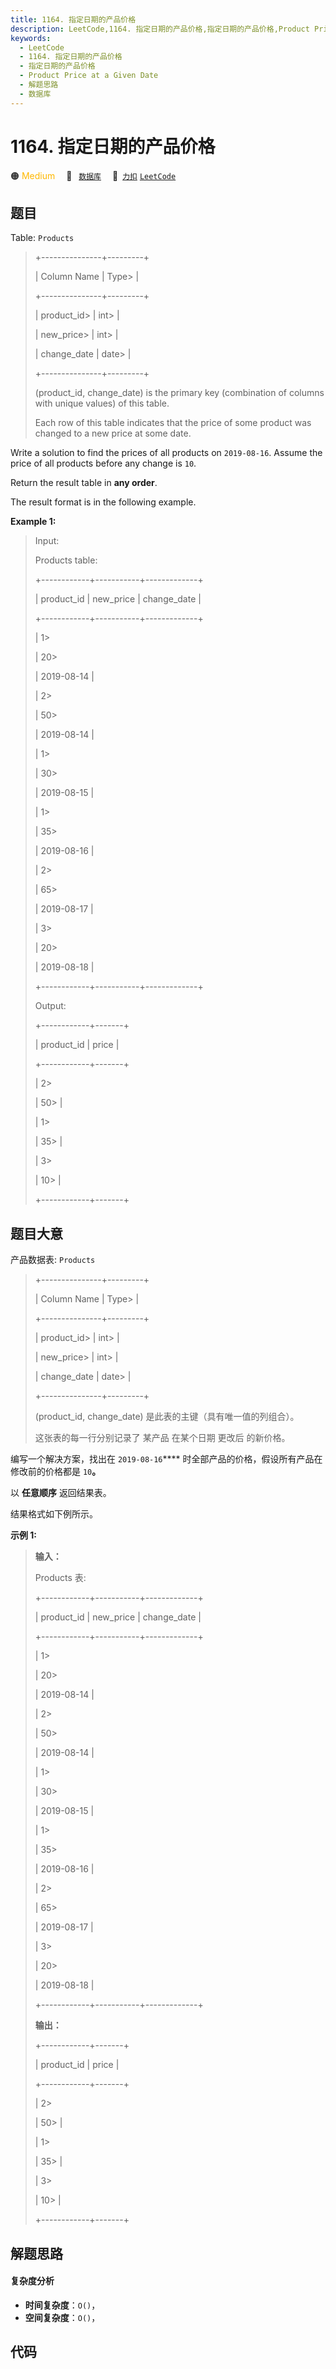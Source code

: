 ```yaml
---
title: 1164. 指定日期的产品价格
description: LeetCode,1164. 指定日期的产品价格,指定日期的产品价格,Product Price at a Given Date,解题思路,数据库
keywords:
  - LeetCode
  - 1164. 指定日期的产品价格
  - 指定日期的产品价格
  - Product Price at a Given Date
  - 解题思路
  - 数据库
---
```


# 1164. 指定日期的产品价格

🟠 <font color=#ffb800>Medium</font>&emsp; 🔖&ensp; [`数据库`](/tag/database.md)&emsp; 🔗&ensp;[`力扣`](https://leetcode.cn/problems/product-price-at-a-given-date) [`LeetCode`](https://leetcode.com/problems/product-price-at-a-given-date)

## 题目

Table: `Products`

> 
> 
> 
> 
> 
> +---------------+---------+
> 
> | Column Name   | Type> 
> |
> 
> +---------------+---------+
> 
> | product_id> 
> | int> 
>  |
> 
> | new_price> 
>  | int> 
>  |
> 
> | change_date   | date> 
> |
> 
> +---------------+---------+
> 
> (product_id, change_date) is the primary key (combination of columns with unique values) of this table.
> 
> Each row of this table indicates that the price of some product was changed to a new price at some date.



Write a solution to find the prices of all products on `2019-08-16`. Assume
the price of all products before any change is `10`.

Return the result table in **any order**.

The result format is in the following example.



**Example 1:**

> Input: 
> 
> Products table:
> 
> +------------+-----------+-------------+
> 
> | product_id | new_price | change_date |
> 
> +------------+-----------+-------------+
> 
> | 1> 
> > 
>   | 20> 
> > 
> | 2019-08-14  |
> 
> | 2> 
> > 
>   | 50> 
> > 
> | 2019-08-14  |
> 
> | 1> 
> > 
>   | 30> 
> > 
> | 2019-08-15  |
> 
> | 1> 
> > 
>   | 35> 
> > 
> | 2019-08-16  |
> 
> | 2> 
> > 
>   | 65> 
> > 
> | 2019-08-17  |
> 
> | 3> 
> > 
>   | 20> 
> > 
> | 2019-08-18  |
> 
> +------------+-----------+-------------+
> 
> Output: 
> 
> +------------+-------+
> 
> | product_id | price |
> 
> +------------+-------+
> 
> | 2> 
> > 
>   | 50> 
> |
> 
> | 1> 
> > 
>   | 35> 
> |
> 
> | 3> 
> > 
>   | 10> 
> |
> 
> +------------+-------+
> 
> 


## 题目大意

产品数据表: `Products`

> 
> 
> 
> 
> 
> +---------------+---------+
> 
> | Column Name   | Type> 
> |
> 
> +---------------+---------+
> 
> | product_id> 
> | int> 
>  |
> 
> | new_price> 
>  | int> 
>  |
> 
> | change_date   | date> 
> |
> 
> +---------------+---------+
> 
> (product_id, change_date) 是此表的主键（具有唯一值的列组合）。
> 
> 这张表的每一行分别记录了 某产品 在某个日期 更改后 的新价格。



编写一个解决方案，找出在 `2019-08-16`**** 时全部产品的价格，假设所有产品在修改前的价格都是 `10`**。**

以 **任意顺序** 返回结果表。

结果格式如下例所示。



**示例 1:**

> 
> 
> 
> 
> 
> **输入：**
> 
> Products 表:
> 
> +------------+-----------+-------------+
> 
> | product_id | new_price | change_date |
> 
> +------------+-----------+-------------+
> 
> | 1> 
> > 
>   | 20> 
> > 
> | 2019-08-14  |
> 
> | 2> 
> > 
>   | 50> 
> > 
> | 2019-08-14  |
> 
> | 1> 
> > 
>   | 30> 
> > 
> | 2019-08-15  |
> 
> | 1> 
> > 
>   | 35> 
> > 
> | 2019-08-16  |
> 
> | 2> 
> > 
>   | 65> 
> > 
> | 2019-08-17  |
> 
> | 3> 
> > 
>   | 20> 
> > 
> | 2019-08-18  |
> 
> +------------+-----------+-------------+
> 
> **输出：**
> 
> +------------+-------+
> 
> | product_id | price |
> 
> +------------+-------+
> 
> | 2> 
> > 
>   | 50> 
> |
> 
> | 1> 
> > 
>   | 35> 
> |
> 
> | 3> 
> > 
>   | 10> 
> |
> 
> +------------+-------+


## 解题思路

#### 复杂度分析

- **时间复杂度**：`O()`，
- **空间复杂度**：`O()`，

## 代码

```javascript

```